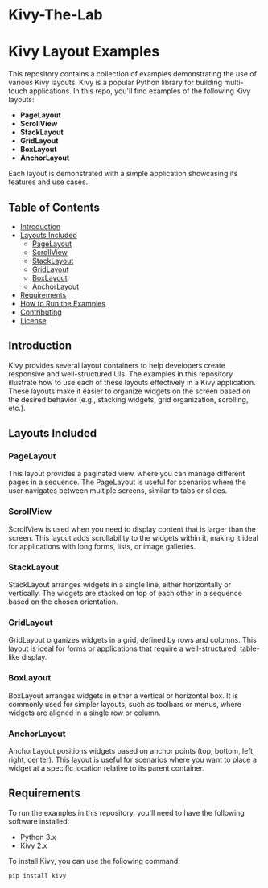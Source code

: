 # Kivy-The-Lab
# Kivy Layout Examples

This repository contains a collection of examples demonstrating the use of various Kivy layouts. Kivy is a popular Python library for building multi-touch applications. In this repo, you'll find examples of the following Kivy layouts:

- **PageLayout**
- **ScrollView**
- **StackLayout**
- **GridLayout**
- **BoxLayout**
- **AnchorLayout**

Each layout is demonstrated with a simple application showcasing its features and use cases.

## Table of Contents

- [Introduction](#introduction)
- [Layouts Included](#layouts-included)
  - [PageLayout](#pagelayout)
  - [ScrollView](#scrollview)
  - [StackLayout](#stacklayout)
  - [GridLayout](#gridlayout)
  - [BoxLayout](#boxlayout)
  - [AnchorLayout](#anchorlayout)
- [Requirements](#requirements)
- [How to Run the Examples](#how-to-run-the-examples)
- [Contributing](#contributing)
- [License](#license)

## Introduction

Kivy provides several layout containers to help developers create responsive and well-structured UIs. The examples in this repository illustrate how to use each of these layouts effectively in a Kivy application. These layouts make it easier to organize widgets on the screen based on the desired behavior (e.g., stacking widgets, grid organization, scrolling, etc.).

## Layouts Included

### PageLayout

This layout provides a paginated view, where you can manage different pages in a sequence. The PageLayout is useful for scenarios where the user navigates between multiple screens, similar to tabs or slides.

### ScrollView

ScrollView is used when you need to display content that is larger than the screen. This layout adds scrollability to the widgets within it, making it ideal for applications with long forms, lists, or image galleries.

### StackLayout

StackLayout arranges widgets in a single line, either horizontally or vertically. The widgets are stacked on top of each other in a sequence based on the chosen orientation.

### GridLayout

GridLayout organizes widgets in a grid, defined by rows and columns. This layout is ideal for forms or applications that require a well-structured, table-like display.

### BoxLayout

BoxLayout arranges widgets in either a vertical or horizontal box. It is commonly used for simpler layouts, such as toolbars or menus, where widgets are aligned in a single row or column.

### AnchorLayout

AnchorLayout positions widgets based on anchor points (top, bottom, left, right, center). This layout is useful for scenarios where you want to place a widget at a specific location relative to its parent container.

## Requirements

To run the examples in this repository, you'll need to have the following software installed:

- Python 3.x
- Kivy 2.x

To install Kivy, you can use the following command:

```bash
pip install kivy

